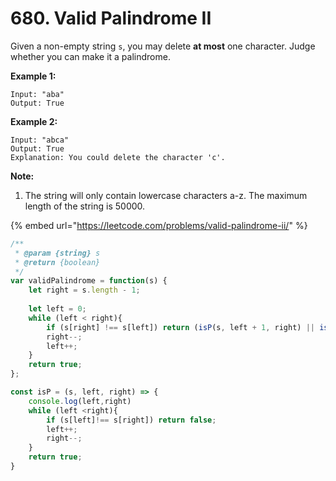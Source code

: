 # 680. Valid Palindrome II



Given a non-empty string `s`, you may delete **at most** one character. Judge whether you can make it a palindrome.

**Example 1:**  


```text
Input: "aba"
Output: True
```

**Example 2:**  


```text
Input: "abca"
Output: True
Explanation: You could delete the character 'c'.
```

**Note:**  


1. The string will only contain lowercase characters a-z. The maximum length of the string is 50000.

{% embed url="https://leetcode.com/problems/valid-palindrome-ii/" %}



```javascript
/**
 * @param {string} s
 * @return {boolean}
 */
var validPalindrome = function(s) {
    let right = s.length - 1;
    
    let left = 0;
    while (left < right){
        if (s[right] !== s[left]) return (isP(s, left + 1, right) || isP(s, left, right - 1));
        right--;
        left++;
    }
    return true;
};

const isP = (s, left, right) => {
    console.log(left,right)
    while (left <right){
        if (s[left]!== s[right]) return false;
        left++;
        right--;
    }
    return true;
}
```

